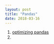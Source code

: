 ```yaml
---
layout: post
title: "Pandas"
date: 2018-03-16
---
```



1. [optimizing pandas](https://engineering.upside.com/a-beginners-guide-to-optimizing-pandas-code-for-speed-c09ef2c6a4d6)
2.
